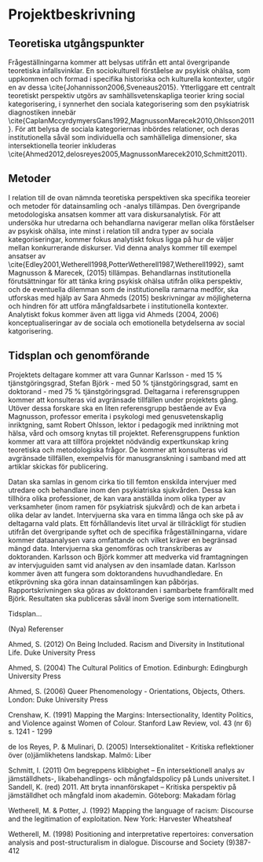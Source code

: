 # Projektbeskrivning


## Teoretiska utgångspunkter
Frågeställningarna kommer att belysas utifrån ett antal övergripande teoretiska infallsvinklar. En sociokulturell förståelse av psykisk ohälsa, som uppkommen och formad i specifika historiska och kulturella kontexter, utgör en av dessa \cite{Johannisson2006,Sveneaus2015}. Ytterliggare ett centralt teoretiskt perspektiv utgörs av samhällsvetenskapliga teorier kring social kategorisering, i synnerhet den sociala kategorisering som den psykiatrisk diagnostiken innebär  \cite{CaplanMccyrdymyersGans1992,MagnussonMarecek2010,Ohlsson2011}. För att belysa de sociala kategoriernas inbördes relationer, och deras institutionella såväl som individuella och samhälleliga dimensioner, ska intersektionella teorier inkluderas \cite{Ahmed2012,delosreyes2005,MagnussonMarecek2010,Schmitt2011}.

## Metoder 
I relation till de ovan nämnda teoretiska perspektiven ska specifika teoreier och metoder för datainsamling och -analys tillämpas. Den övergripande metodologiska ansatsen kommer att vara diskursanalytisk. För att undersöka hur utredarna och behandlarna navigerar mellan olika förståelser av psykisk ohälsa, inte minst i relation till andra typer av sociala kategoriseringar, kommer fokus analytiskt fokus ligga på hur de väljer mellan konkurrerande diskurser. Vid denna analys kommer till exempel ansatser av \cite{Edley2001,Wetherell1998,PotterWetherell1987,Wetherell1992}, samt Magnusson & Marecek, (2015) tillämpas. Behandlarnas institutionella förutsättningar för att tänka kring psykisk ohälsa utifrån olika perspektiv, och de eventuella dilemman som de institutionella ramarna medför, ska utforskas med hjälp av Sara Ahmeds (2015) beskrivningar av möjligheterna och hindren för att utföra mångfaldsarbete i institutionella kontexter. Analytiskt fokus kommer även att ligga vid Ahmeds (2004, 2006) konceptualiseringar av de sociala och emotionella betydelserna av social katgorisering. 

## Tidsplan och genomförande
Projektets deltagare kommer att vara Gunnar Karlsson - med 15 % tjänstgöringsgrad, Stefan Björk - med 50 % tjänstgöringsgrad, samt en doktorand - med 75 % tjänstgöringsgrad. Deltagarna i referensgruppen kommer att konsulteras vid avgränsade tillfällen under projektets gång. Utöver dessa forskare ska en liten referensgrupp bestående av Eva Magnusson, professor emerita i psykologi med genusvetenskaplig inriktgning, samt Robert Ohlsson, lektor i pedagogik med inriktning mot hälsa, vård och omsorg knytas till projektet. Referensgruppens funktion kommer att vara att tillföra projektet nödvändig expertkunskap kring teoretiska och metodologiska frågor. De kommer att konsulteras vid avgränsade tillfällen, exempelvis för manusgranskning i samband med att artiklar skickas för publicering. 

Datan ska samlas in genom cirka tio till femton enskilda intervjuer med utredare och behandlare inom den psykiatriska sjukvården. Dessa kan tillhöra olika professioner, de kan vara anställda inom olika typer av verksamheter (inom ramen för psykiatrisk sjukvård) och de kan arbeta i olika delar av landet. Intervjuerna ska vara en timma långa och ske på av deltagarna vald plats. Ett förhållandevis litet urval är tillräckligt för studien utifrån det övergripande syftet och de specifika frågeställningarna, vidare kommer dataanalysen vara omfattande och vilket kräver en begränsad mängd data. Intervjuerna ska genomföras och transkriberas av doktoranden. Karlsson och Björk kommer att medverka vid framtagningen av intervjuguiden samt vid analysen av den insamlade datan. Karlsson kommer även att fungera som doktorandens huvudhandledare. En etikprövning ska göra innan datainsamlingen kan påbörjas. Rapportskrivningen ska göras av doktoranden i sambarbete framförallt med Björk. Resultaten ska publiceras såväl inom Sverige som internationellt. 

Tidsplan...

(Nya) Referenser

Ahmed, S. (2012)  On Being Included. Racism and Diversity in Institutional Life. Duke University Press

Ahmed, S. (2004) The Cultural Politics of Emotion. Edinburgh: Edingburgh University Press 

Ahmed, S. (2006) Queer Phenomenology - Orientations, Objects, Others. London: Duke University Press

Crenshaw, K. (1991) Mapping the Margins: Intersectionality, Identity Politics, and Violence against Women of Colour.  Stanford Law Review, vol. 43 (nr 6) s. 1241 - 1299

de los Reyes, P. & Mulinari, D. (2005) Intersektionalitet - Kritiska reflektioner över (o)jämlikhetens landskap. Malmö: Liber

Schmitt, I. (2011) Om begreppens klibbighet – En intersektionell analys av jämställdhets-, likabehandlings- och mångfaldspolicy på Lunds universitet. I Sandell, K. (red) 2011.
Att bryta innanförskapet – Kritiska perspektiv på jämställdhet och mångfald inom akademin. Göteborg: Makadam förlag 

Wetherell, M. & Potter, J. (1992) Mapping the language of racism: Discourse and the legitimation of exploitation. New York: Harvester Wheatsheaf 

Wetherell, M. (1998) Positioning and interpretative repertoires: conversation analysis and post-structuralism in dialogue. Discourse and Society (9)387-412 

